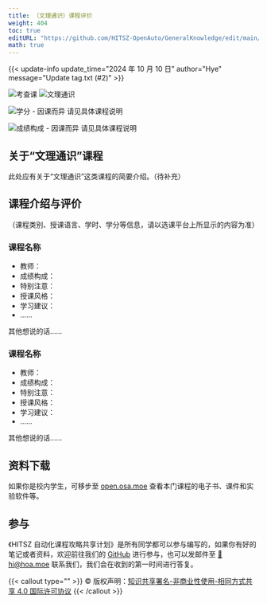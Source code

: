 ```yaml
---
title: （文理通识）课程评价
weight: 404
toc: true
editURL: "https://github.com/HITSZ-OpenAuto/GeneralKnowledge/edit/main/README.md"
math: true
---
```


{{< update-info update_time="2024 年 10 月 10 日" author="Hye" message="Update tag.txt (#2)" >}}

<!--
1. 通过 [Shields.io](https://shields.io/) 生成如下的徽章，标注课程的基本信息。
2. 请根据课程的具体内容增删仓库的子文件夹。子文件夹建议使用小写英文，并且添加 README.md。
3. 关于课程的描述可以不止以下几个方面，酌情增删。
4. hoa.moe 生成本课程对应页面后，请将页面链接复制到 GitHub 仓库的 About/Website 中。
5. 可以在 GitHub 页面的 About/Topics 中为课程添加话题名称。
-->

<div class="img-div hx-mt-4 hx-flex-row hx-justify-start hx-items-center">

![考查课](https://img.shields.io/badge/%E8%80%83%E6%9F%A5%E8%AF%BE-red)
![文理通识](https://img.shields.io/badge/%E6%96%87%E7%90%86%E9%80%9A%E8%AF%86-orange)

![学分 - 因课而异 请见具体课程说明](https://img.shields.io/badge/%E5%AD%A6%E5%88%86-%E5%9B%A0%E8%AF%BE%E8%80%8C%E5%BC%82%20%E8%AF%B7%E8%A7%81%E5%85%B7%E4%BD%93%E8%AF%BE%E7%A8%8B%E8%AF%B4%E6%98%8E-moccasin)

![成绩构成 - 因课而异 请见具体课程说明](https://img.shields.io/badge/%E6%88%90%E7%BB%A9%E6%9E%84%E6%88%90-%E5%9B%A0%E8%AF%BE%E8%80%8C%E5%BC%82%20%E8%AF%B7%E8%A7%81%E5%85%B7%E4%BD%93%E8%AF%BE%E7%A8%8B%E8%AF%B4%E6%98%8E-moccasin)

</div>

## 关于“文理通识”课程

此处应有关于“文理通识”这类课程的简要介绍。（待补充）

## 课程介绍与评价

（课程类别、授课语言、学时、学分等信息，请以选课平台上所显示的内容为准）

### 课程名称

- 教师：
- 成绩构成：
- 特别注意：
- 授课风格：
- 学习建议：
- ……

其他想说的话……

### 课程名称

- 教师：
- 成绩构成：
- 特别注意：
- 授课风格：
- 学习建议：
- ……

其他想说的话……

<!-- 在此行上方添加新内容。比如，可对已有内容进行更新，也可将下面的模板复制到上方后修改，以添加新课程。 -->
<!-- 模板：
### 课程名称

- 教师：
- 成绩构成：
- 特别注意：
- 授课风格：
- 学习建议：
- ……

其他想说的话……
-->


## 资料下载


如果你是校内学生，可移步至 <a href='https://open.osa.moe/openauto/GeneralKnowledge'>open.osa.moe</a> 查看本门课程的电子书、课件和实验软件等。

## 参与

《HITSZ 自动化课程攻略共享计划》是所有同学都可以参与编写的，如果你有好的笔记或者资料，欢迎前往我们的 [GitHub](https://github.com/HITSZ-OpenAuto) 进行参与，也可以发邮件至 [📮hi@hoa.moe](mailto:hi@hoa.moe) 联系我们，我们会在收到的第一时间进行答复。

{{< callout type="" >}}
  © 版权声明：[知识共享署名-非商业性使用-相同方式共享 4.0 国际许可协议](https://creativecommons.org/licenses/by-nc-sa/4.0/)
{{< /callout >}}
